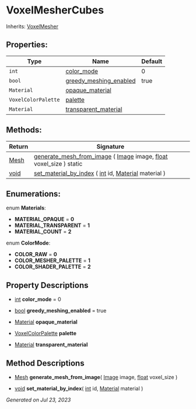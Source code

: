 # VoxelMesherCubes

Inherits: [VoxelMesher](VoxelMesher.md)




## Properties: 


Type                 | Name                                                 | Default 
-------------------- | ---------------------------------------------------- | --------
`int`                | [color_mode](#i_color_mode)                          | 0       
`bool`               | [greedy_meshing_enabled](#i_greedy_meshing_enabled)  | true    
`Material`           | [opaque_material](#i_opaque_material)                |         
`VoxelColorPalette`  | [palette](#i_palette)                                |         
`Material`           | [transparent_material](#i_transparent_material)      |         
<p></p>

## Methods: 


Return                                                                  | Signature                                                                                                                                                                                                                              
----------------------------------------------------------------------- | ---------------------------------------------------------------------------------------------------------------------------------------------------------------------------------------------------------------------------------------
[Mesh](https://docs.godotengine.org/en/stable/classes/class_mesh.html)  | [generate_mesh_from_image](#i_generate_mesh_from_image) ( [Image](https://docs.godotengine.org/en/stable/classes/class_image.html) image, [float](https://docs.godotengine.org/en/stable/classes/class_float.html) voxel_size ) static 
[void](#)                                                               | [set_material_by_index](#i_set_material_by_index) ( [int](https://docs.godotengine.org/en/stable/classes/class_int.html) id, [Material](https://docs.godotengine.org/en/stable/classes/class_material.html) material )                 
<p></p>

## Enumerations: 

enum **Materials**: 

- **MATERIAL_OPAQUE** = **0**
- **MATERIAL_TRANSPARENT** = **1**
- **MATERIAL_COUNT** = **2**

enum **ColorMode**: 

- **COLOR_RAW** = **0**
- **COLOR_MESHER_PALETTE** = **1**
- **COLOR_SHADER_PALETTE** = **2**


## Property Descriptions

- [int](https://docs.godotengine.org/en/stable/classes/class_int.html)<span id="i_color_mode"></span> **color_mode** = 0


- [bool](https://docs.godotengine.org/en/stable/classes/class_bool.html)<span id="i_greedy_meshing_enabled"></span> **greedy_meshing_enabled** = true


- [Material](https://docs.godotengine.org/en/stable/classes/class_material.html)<span id="i_opaque_material"></span> **opaque_material**


- [VoxelColorPalette](VoxelColorPalette.md)<span id="i_palette"></span> **palette**


- [Material](https://docs.godotengine.org/en/stable/classes/class_material.html)<span id="i_transparent_material"></span> **transparent_material**


## Method Descriptions

- [Mesh](https://docs.godotengine.org/en/stable/classes/class_mesh.html)<span id="i_generate_mesh_from_image"></span> **generate_mesh_from_image**( [Image](https://docs.godotengine.org/en/stable/classes/class_image.html) image, [float](https://docs.godotengine.org/en/stable/classes/class_float.html) voxel_size ) 


- [void](#)<span id="i_set_material_by_index"></span> **set_material_by_index**( [int](https://docs.godotengine.org/en/stable/classes/class_int.html) id, [Material](https://docs.godotengine.org/en/stable/classes/class_material.html) material ) 


_Generated on Jul 23, 2023_
